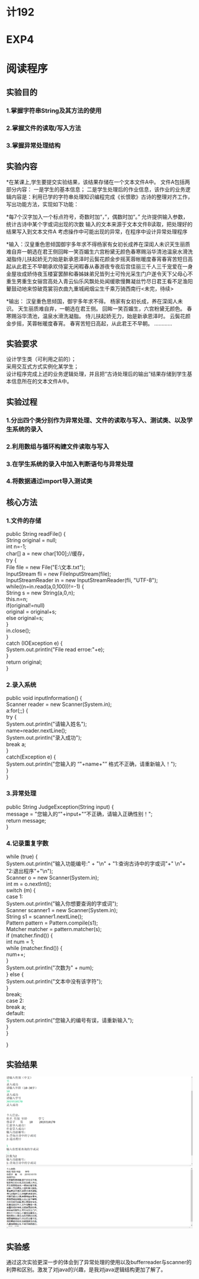 # 计192
# EXP4
# 阅读程序

## 实验目的
### 1.掌握字符串String及其方法的使用
### 2.掌握文件的读取/写入方法
### 3.掌握异常处理结构
## 实验内容
*在某课上,学生要提交实验结果，该结果存储在一个文本文件A中。
文件A包括两部分内容：
一是学生的基本信息；
二是学生处理后的作业信息，该作业的业务逻辑内容是：利用已学的字符串处理知识编程完成《长恨歌》古诗的整理对齐工作，写出功能方法，实现如下功能：

*每7个汉字加入一个标点符号，奇数时加“，”，偶数时加“。”
允许提供输入参数，统计古诗中某个字或词出现的次数
输入的文本来源于文本文件B读取，把处理好的结果写入到文本文件A
考虑操作中可能出现的异常，在程序中设计异常处理程序

*输入：汉皇重色思倾国御宇多年求不得杨家有女初长成养在深闺人未识天生丽质难自弃一朝选在君王侧回眸一笑百媚生六宫粉黛无颜色春寒赐浴华清池温泉水滑洗凝脂侍儿扶起娇无力始是新承恩泽时云鬓花颜金步摇芙蓉帐暖度春宵春宵苦短日高起从此君王不早朝承欢侍宴无闲暇春从春游夜专夜后宫佳丽三千人三千宠爱在一身金屋妆成娇侍夜玉楼宴罢醉和春姊妹弟兄皆列士可怜光采生门户遂令天下父母心不重生男重生女骊宫高处入青云仙乐风飘处处闻缓歌慢舞凝丝竹尽日君王看不足渔阳鼙鼓动地来惊破霓裳羽衣曲九重城阙烟尘生千乘万骑西南行<未完，待续>

*输出：
汉皇重色思倾国，御宇多年求不得。
杨家有女初长成，养在深闺人未识。
天生丽质难自弃，一朝选在君王侧。
回眸一笑百媚生，六宫粉黛无颜色。
春寒赐浴华清池，温泉水滑洗凝脂。
侍儿扶起娇无力，始是新承恩泽时。
云鬓花颜金步摇，芙蓉帐暖度春宵。
春宵苦短日高起，从此君王不早朝。
…………
## 实验要求
设计学生类（可利用之前的）；  
采用交互式方式实例化某学生；   
设计程序完成上述的业务逻辑处理，并且把“古诗处理后的输出”结果存储到学生基本信息所在的文本文件A中。  

## 实验过程
### 1.分出四个类分别作为异常处理、文件的读取与写入、测试类、以及学生系统的录入
### 2.利用数组与循环构建文件读取与写入
### 3.在学生系统的录入中加入判断语句与异常处理
### 4.将数据通过import导入测试类
## 核心方法
### 1.文件的存储
public String readFile() {  
		String original = null;  
		int n=-1;  
		char[] a = new char[100];//缓存，  
		try {  
			File file = new File("E:\\文本.txt");  
			InputStream fli = new FileInputStream(file);  
			InputStreamReader in = new InputStreamReader(fli, "UTF-8");  
		while((n=in.read(a,0,100))!=-1) {  
		String s = new String(a,0,n);  
		this.n=n;  
		if(original!=null)  
		original = original+s;  
		else original=s;  
		}	  
        in.close();  
      	}  
		catch (IOException e) {  
			System.out.println("File read erroe:"+e);  
		}  
		return original;  
	}  
  ### 2.录入系统
  public void inputInformation() {  
	Scanner reader = new Scanner(System.in);  
	a:for(;;) {  
		try {  
			System.out.println("请输入姓名");  
	        name=reader.nextLine();  
	        System.out.println("录入成功");  
	        break a;  
		}  
		catch(Exception e) {  
			System.out.println("您输入的 “"+name+"” 格式不正确，请重新输入！");  
		}  
	}  
  ### 3.异常处理
  public String JudgeException(String input) {  
		message = "您输入的“"+input+"”不正确，请输入正确性别！";  
		return message;  
	}  
### 4.记录重复字数
while (true) {  
                System.out.println("输入功能编号:" + "\n" + "1:查询古诗中的字或词"+" \n"+ "2:退出程序"+"\n");  
                Scanner o = new Scanner(System.in);  
                int m = o.nextInt();  
                switch (m) {  
                    case 1:  
                        System.out.println("输入你想要查询的字或词");  
                        Scanner scanner1 = new Scanner(System.in);  
                        String s1 = scanner1.nextLine();  
                        Pattern pattern = Pattern.compile(s1);  
                        Matcher matcher = pattern.matcher(s);  
                        if (matcher.find()) {  
                            int num = 1;  
                            while (matcher.find()) {  
                                num++;  
                            }  
                            System.out.println("次数为" + num);  
                        } else {  
                            System.out.println("文本中没有该字符");  
                        }  
                        break;  
                    case 2:  
                        break a;  
                    default:  
                        System.out.println("您输入的编号有误，请重新输入");  
                }  
            }  

 }  
## 实验结果
![1](https://github.com/Wangjiazeng123/4/blob/main/0e50010d656ebde092147b82c9a5623.png)
![1](https://github.com/Wangjiazeng123/4/blob/main/e12e3f8c55dfdb7e4e5368b8a5cd3b8.png)
## 实验感
通过这次实验更深一步的体会到了异常处理的使用以及bufferreader与scanner的利弊和区别。激发了对java的兴趣，是我对java逻辑结构更加了解了。
